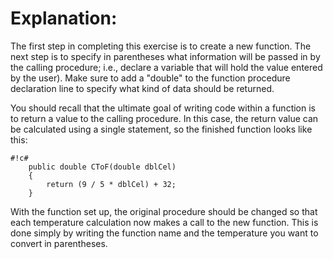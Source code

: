 # Explanation: #

The first step in completing this exercise is to create a new function. The next step is to specify in parentheses what information will be passed in by the calling procedure; i.e., declare a variable that will hold the value entered by the user).  Make sure to add a "double" to the function procedure declaration line to specify what kind of data should be returned.

You should recall that the ultimate goal of writing code within a function is to return a value to the calling procedure. In this case, the return value can be calculated using a single statement, so the finished function looks like this:

```
#!c#
	public double CToF(double dblCel)
	{
		return (9 / 5 * dblCel) + 32;
	}
```

With the function set up, the original procedure should be changed so that each temperature calculation now makes a call to the new function. This is done simply by writing the function name and the temperature you want to convert in parentheses.